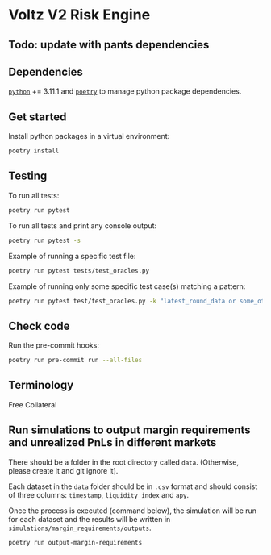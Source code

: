 # Voltz V2 Risk Engine

## Todo: update with pants dependencies

## Dependencies

[`python`](https://www.python.org/downloads/) += 3.11.1 and [`poetry`](https://python-poetry.org/docs/#installation) to manage python package dependencies.

## Get started

Install python packages in a virtual environment:

```sh
poetry install
```

## Testing

To run all tests:

```sh
poetry run pytest
```

To run all tests and print any console output:

```sh
poetry run pytest -s
```

Example of running a specific test file:

```sh
poetry run pytest tests/test_oracles.py
```

Example of running only some specific test case(s) matching a pattern:

```sh
poetry run pytest test/test_oracles.py -k "latest_round_data or some_other_test_case_substring"
```

## Check code

Run the pre-commit hooks:

```sh
poetry run pre-commit run --all-files
```

## Terminology
Free Collateral 

## Run simulations to output margin requirements and unrealized PnLs in different markets

There should be a folder in the root directory called ``data``. (Otherwise, please create it and git ignore it).

Each dataset in the ``data`` folder should be in ``.csv`` format and should consist of three columns: ``timestamp``, ``liquidity_index`` and ``apy``.

Once the process is executed (command below), the simulation will be run for each dataset and the results will be written in ``simulations/margin_requirements/outputs``.

```sh
poetry run output-margin-requirements
```